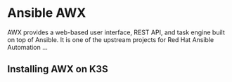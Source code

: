 # Ansible AWX

AWX provides a web-based user interface, REST API, and task engine built on top of Ansible. It is one of the upstream projects for Red Hat Ansible Automation ...

## Installing AWX on K3S
